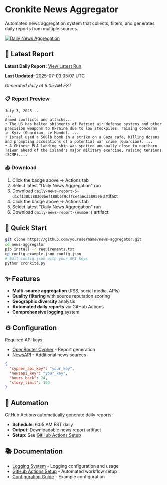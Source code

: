 # Cronkite News Aggregator

Automated news aggregation system that collects, filters, and generates daily reports from multiple sources.

[![Daily News Aggregation](https://github.com/tvanderb/Cronkite/workflows/Daily%20News%20Aggregation/badge.svg)](https://github.com/tvanderb/Cronkite/actions)

## 📰 Latest Report

**Latest Daily Report:** [View Latest Run](https://github.com/tvanderb/Cronkite/actions)

**Last Updated:** 2025-07-03 05:07 UTC

*Generated daily at 6:05 AM EST*

### 📋 Report Preview
```
July 3, 2025...
...
Armed conflicts and attacks...
• The US has halted shipments of Patriot air defense systems and other precision weapons to Ukraine due to low stockpiles, raising concerns in Kyiv (Guardian, Le Monde). ...
• Israel used a 500lb bomb in a strike on a Gaza cafe, killing dozens and prompting accusations of a potential war crime (Guardian). ...
• A Chinese PLA landing ship was spotted unusually close to northern Taiwan ahead of the island's major military exercise, raising tensions (SCMP)....
```

### 📥 Download
1. Click the badge above → Actions tab
2. Select latest "Daily News Aggregation" run
3. Download `daily-news-report-5-d1cf138b388360bef188b5f9cffce4a6c3589596` artifact
1. Click the badge above → Actions tab
2. Select latest "Daily News Aggregation" run
3. Download `daily-news-report-{number}` artifact

## 🚀 Quick Start

```bash
git clone https://github.com/yourusername/news-aggregator.git
cd news-aggregator
pip install -r requirements.txt
cp config.example.json config.json
# Edit config.json with your API keys
python cronkite.py
```

## ✨ Features

- **Multi-source aggregation** (RSS, social media, APIs)
- **Quality filtering** with source reputation scoring
- **Geographic diversity** analysis
- **Automated daily reports** via GitHub Actions
- **Comprehensive logging** system

## ⚙️ Configuration

Required API keys:
- [OpenRouter Cypher](https://openrouter.ai/) - Report generation
- [NewsAPI](https://newsapi.org/) - Additional news sources

```json
{
  "cypher_api_key": "your_key",
  "newsapi_key": "your_key",
  "hours_back": 24,
  "story_limit": 150
}
```

## 🤖 Automation

GitHub Actions automatically generate daily reports:
- **Schedule**: 6:05 AM EST daily
- **Output**: Downloadable news report artifact
- **Setup**: See [GitHub Actions Setup](GITHUB_ACTIONS_SETUP.md)

## 📚 Documentation

- [Logging System](LOGGING.md) - Logging configuration and usage
- [GitHub Actions Setup](GITHUB_ACTIONS_SETUP.md) - Automated workflow setup
- [Configuration Guide](config.example.json) - Example configuration
